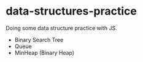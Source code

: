 # data-structures-practice
Doing some data structure practice with JS.

* Binary Search Tree
* Queue
* MinHeap (Binary Heap)

